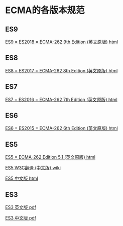 # ECMA的各版本规范

## ES9

<a href="" >ES9 = ES2018 = ECMA-262 9th Edition (英文原版) html</a>

## ES8

<a href="http://www.ecma-international.org/ecma-262/8.0/index.html" >ES8 = ES2017 = ECMA-262 8th Edition (英文原版) html</a>

## ES7

<a href="http://www.ecma-international.org/ecma-262/7.0/index.html" >ES7 = ES2016 = ECMA-262 7th Edition (英文原版) html</a>

## ES6

<a href="http://www.ecma-international.org/ecma-262/6.0/index.html">ES6 = ES2015 = ECMA-262 6th Edition (英文原版) html</a>

## ES5

<a href="http://www.ecma-international.org/ecma-262/5.1/index.html">ES5 = ECMA-262 Edition 5.1 (英文原版) html</a>

<a href="https://www.w3.org/html/ig/zh/wiki/ES5" >ES5 W3C翻译 (中文版) wiki</a>

<a href="http://yanhaijing.com/es5/#about" >ES5 中文版 html</a>

## ES3

<a href="https://www-archive.mozilla.org/js/language/E262-3.pdf" >ES3 英文版 pdf</a>

<a href="[http://yanhaijing.com/es5/ECMAScript%E8%A7%84%E8%8C%83-%E7%AC%AC%E4%B8%89%E7%89%88_%E4%B8%AD%E6%96%87%E7%89%88.pdf](http://yanhaijing.com/es5/ECMAScript规范-第三版_中文版.pdf)" >ES3 中文版 pdf</a>

